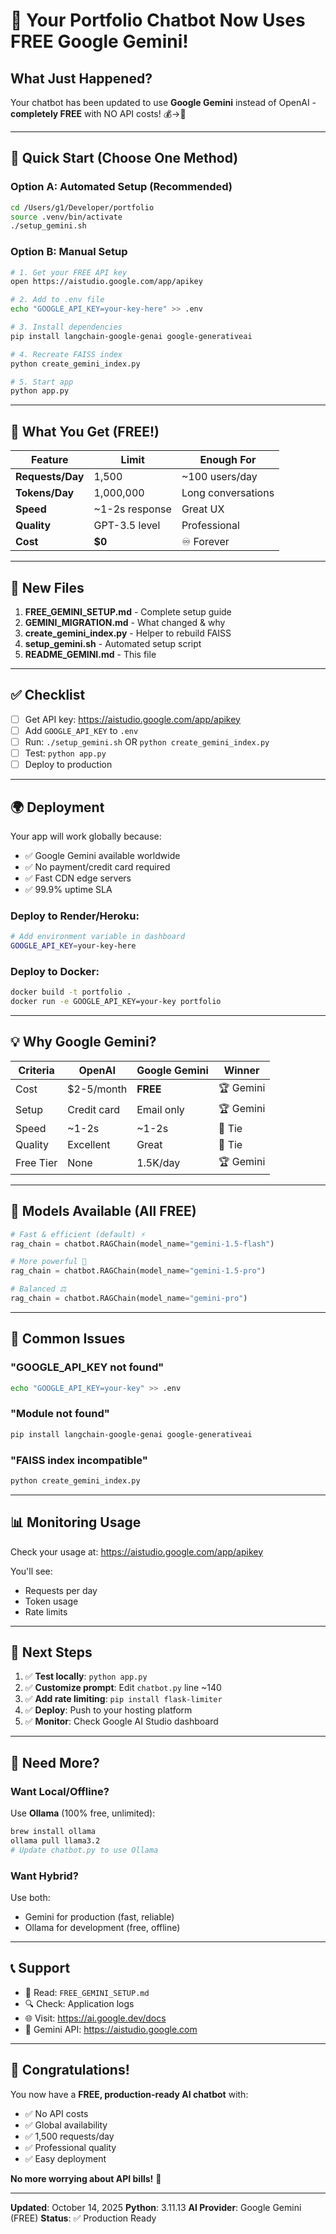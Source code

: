# 🎉 Your Portfolio Chatbot Now Uses FREE Google Gemini!

## What Just Happened?

Your chatbot has been updated to use **Google Gemini** instead of OpenAI - **completely FREE** with NO API costs! 💰→🎊

---

## 🚀 Quick Start (Choose One Method)

### Option A: Automated Setup (Recommended)
```bash
cd /Users/g1/Developer/portfolio
source .venv/bin/activate
./setup_gemini.sh
```

### Option B: Manual Setup
```bash
# 1. Get your FREE API key
open https://aistudio.google.com/app/apikey

# 2. Add to .env file
echo "GOOGLE_API_KEY=your-key-here" >> .env

# 3. Install dependencies
pip install langchain-google-genai google-generativeai

# 4. Recreate FAISS index
python create_gemini_index.py

# 5. Start app
python app.py
```

---

## 🎁 What You Get (FREE!)

| Feature | Limit | Enough For |
|---------|-------|------------|
| **Requests/Day** | 1,500 | ~100 users/day |
| **Tokens/Day** | 1,000,000 | Long conversations |
| **Speed** | ~1-2s response | Great UX |
| **Quality** | GPT-3.5 level | Professional |
| **Cost** | **$0** | ♾️ Forever |

---

## 📁 New Files

1. **FREE_GEMINI_SETUP.md** - Complete setup guide
2. **GEMINI_MIGRATION.md** - What changed & why
3. **create_gemini_index.py** - Helper to rebuild FAISS
4. **setup_gemini.sh** - Automated setup script
5. **README_GEMINI.md** - This file

---

## ✅ Checklist

- [ ] Get API key: https://aistudio.google.com/app/apikey
- [ ] Add `GOOGLE_API_KEY` to `.env`
- [ ] Run: `./setup_gemini.sh` OR `python create_gemini_index.py`
- [ ] Test: `python app.py`
- [ ] Deploy to production

---

## 🌍 Deployment

Your app will work globally because:
- ✅ Google Gemini available worldwide
- ✅ No payment/credit card required
- ✅ Fast CDN edge servers
- ✅ 99.9% uptime SLA

### Deploy to Render/Heroku:
```bash
# Add environment variable in dashboard
GOOGLE_API_KEY=your-key-here
```

### Deploy to Docker:
```bash
docker build -t portfolio .
docker run -e GOOGLE_API_KEY=your-key portfolio
```

---

## 💡 Why Google Gemini?

| Criteria | OpenAI | Google Gemini | Winner |
|----------|---------|---------------|--------|
| Cost | $2-5/month | **FREE** | 🏆 Gemini |
| Setup | Credit card | Email only | 🏆 Gemini |
| Speed | ~1-2s | ~1-2s | 🤝 Tie |
| Quality | Excellent | Great | 🤝 Tie |
| Free Tier | None | 1.5K/day | 🏆 Gemini |

---

## 🔄 Models Available (All FREE)

```python
# Fast & efficient (default) ⚡
rag_chain = chatbot.RAGChain(model_name="gemini-1.5-flash")

# More powerful 🧠
rag_chain = chatbot.RAGChain(model_name="gemini-1.5-pro")

# Balanced ⚖️
rag_chain = chatbot.RAGChain(model_name="gemini-pro")
```

---

## 🐛 Common Issues

### "GOOGLE_API_KEY not found"
```bash
echo "GOOGLE_API_KEY=your-key" >> .env
```

### "Module not found"
```bash
pip install langchain-google-genai google-generativeai
```

### "FAISS index incompatible"
```bash
python create_gemini_index.py
```

---

## 📊 Monitoring Usage

Check your usage at: https://aistudio.google.com/app/apikey

You'll see:
- Requests per day
- Token usage
- Rate limits

---

## 🎯 Next Steps

1. ✅ **Test locally**: `python app.py`
2. ✅ **Customize prompt**: Edit `chatbot.py` line ~140
3. ✅ **Add rate limiting**: `pip install flask-limiter`
4. ✅ **Deploy**: Push to your hosting platform
5. ✅ **Monitor**: Check Google AI Studio dashboard

---

## 💪 Need More?

### Want Local/Offline?
Use **Ollama** (100% free, unlimited):
```bash
brew install ollama
ollama pull llama3.2
# Update chatbot.py to use Ollama
```

### Want Hybrid?
Use both:
- Gemini for production (fast, reliable)
- Ollama for development (free, offline)

---

## 📞 Support

- 📖 Read: `FREE_GEMINI_SETUP.md`
- 🔍 Check: Application logs
- 🌐 Visit: https://ai.google.dev/docs
- 💬 Gemini API: https://aistudio.google.com

---

## 🎊 Congratulations!

You now have a **FREE, production-ready AI chatbot** with:
- ✅ No API costs
- ✅ Global availability  
- ✅ 1,500 requests/day
- ✅ Professional quality
- ✅ Easy deployment

**No more worrying about API bills!** 🎉

---

**Updated**: October 14, 2025
**Python**: 3.11.13
**AI Provider**: Google Gemini (FREE)
**Status**: ✅ Production Ready
